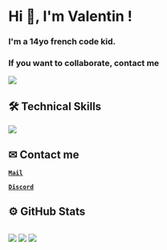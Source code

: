 # Hi 👋, I'm Valentin !</h1>

### I'm a 14yo french code kid.
### If you want to collaborate, contact me</h3>

![](https://media.tenor.com/9WKtYEMzhlAAAAAC/line-rainbow.gif)
## 🛠 Technical Skills

![](https://skillicons.dev/icons?i=github,python,markdown,vscode&theme=dark&perline=10)



<!-- Contacts -->
## ✉  Contact me</h2>

[**`Mail`**](mailto:valentinlelievre2008@gmail.com)

[**`Discord`**](https://discord.com/users/768049100238225418)




<!-- Followers & Stars Bages -->
## ⚙️ GitHub Stats

![]()

![](https://custom-icon-badges.herokuapp.com/github/followers/ValentinLvrr?color=52be80&labelColor=27ae60&style=for-the-badge&logo=person-add&label=Followers&logoColor=white)
![](https://custom-icon-badges.herokuapp.com/github/stars/ValentinLvrr?color=f7dc6f&labelColor=d4ac0d&style=for-the-badge&logo=person-add&label=Stars&logoColor=white)
![](https://komarev.com/ghpvc/?username=ValentinLvrr&amp;color=blue&amp;style=for-the-badge)